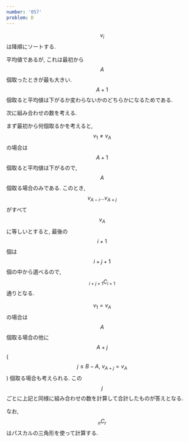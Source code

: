 ```yaml
---
number: '057'
problem: D
---
```

$$ v_i $$ は降順にソートする.

平均値であるが, これは最初から $$ A $$ 個取ったときが最も大きい. $$ A+1 $$ 個取ると平均値は下がるか変わらないかのどちらかになるためである.

次に組み合わせの数を考える.

まず最初から何個取るかを考えると, $$ v_1 \neq v_A $$ の場合は $$ A+1 $$ 個取ると平均値は下がるので, $$ A $$ 個取る場合のみである. このとき,　$$ v_{A-i} \dots v_{A+j} $$ がすべて $$ v_A $$ に等しいとすると, 最後の $$ i+1 $$ 個は $$ i+j+1 $$ 個の中から選べるので, $$ {}_{i+j+1}C_{i+1} $$ 通りとなる.

$$ v_1 = v_A $$ の場合は $$ A $$ 個取る場合の他に $$ A+j $$ ($$ j \leq B-A,\ v_{A+j} = v_A $$) 個取る場合も考えられる. この $$ j $$ ごとに上記と同様に組み合わせの数を計算して合計したものが答えとなる.

なお, $$ {}_nC_r $$ はパスカルの三角形を使って計算する.

